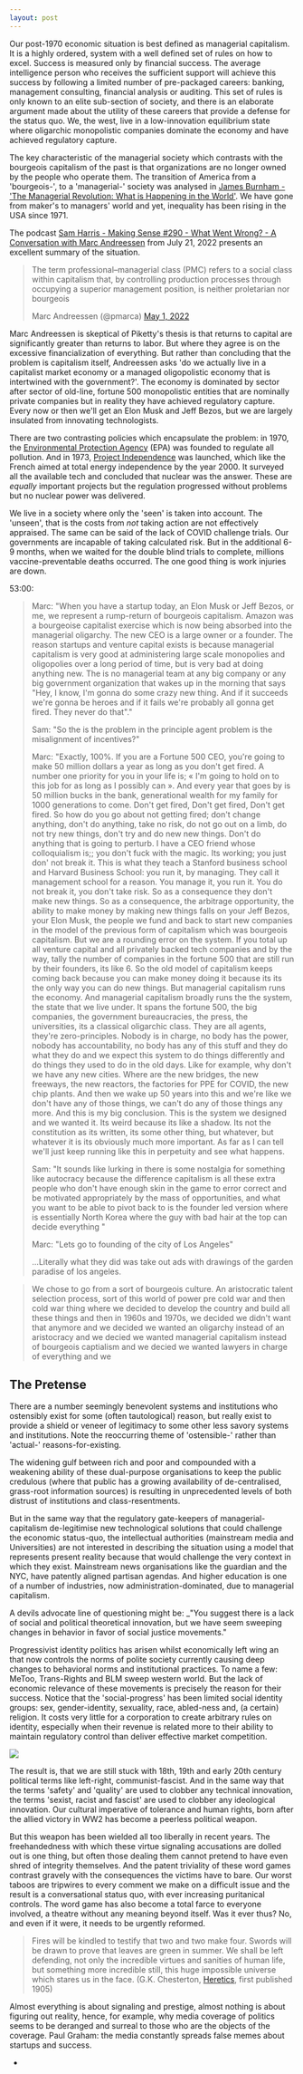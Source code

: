 ```yaml
---
layout: post
---
```


Our post-1970 economic situation is best defined as managerial capitalism. It is a highly ordered, system with a well defined set of rules on how to excel. Success is measured only by financial success. The average intelligence person who receives the sufficient support will achieve this success by following a limited number of pre-packaged careers: banking, management consulting, financial analysis or auditing. This set of rules is only known to an elite sub-section of society, and there is an elaborate argument made about the utility of these careers that provide a defense for the status quo. We, the west, live in a low-innovation equilibrium state where oligarchic monopolistic companies dominate the economy and have achieved regulatory capture.

The key characteristic of the managerial society which contrasts with the bourgeois capitalism of the past is that organizations are no longer owned by the people who operate them. The transition of America from a 'bourgeois-', to a 'managerial-' society was analysed in [James Burnham - 'The Managerial Revolution: What is Happening in the World'](/assets/2022-11-13-managerial-capitalism_pdf_1.pdf). We have gone from maker's to managers' world and yet, inequality has been rising in the USA since 1971.

The podcast [Sam Harris - Making Sense #290 - What Went Wrong? - A Conversation with Marc Andreessen](
https://www.samharris.org/podcasts/making-sense-episodes/290-what-went-wrong) from July 21, 2022 presents an excellent summary of the situation.

> The term professional–managerial class (PMC) refers to a social class within capitalism that, by controlling production processes through occupying a superior management position, is neither proletarian nor bourgeois
> 
> Marc Andreessen (@pmarca) [May 1, 2022](https://twitter.com/pmarca/status/1520581769342332929?ref_src=twsrc%5Etfw)


Marc Andreessen is skeptical of Piketty's thesis is that returns to capital are significantly greater than returns to labor. But where they agree is on the excessive financialization of everything. But rather than concluding that the problem is capitalism itself, Andreessen asks 'do we actually live in a capitalist market economy or a managed oligopolistic economy that is intertwined with the government?'. The economy is dominated by sector after sector of old-line, fortune 500 monopolistic entities that are nominally private companies but in reality they have achieved regulatory capture. Every now or then we'll get an Elon Musk and Jeff Bezos, but we are largely insulated from innovating technologists.

There are two contrasting policies which encapsulate the problem: in 1970, the [Environmental Protection Agency](https://en.wikipedia.org/wiki/United_States_Environmental_Protection_Agency) (EPA) was founded to regulate all pollution. And in 
1973, [Project Independence](https://en.wikipedia.org/wiki/Project_Independence) was launched, which like the French aimed at total energy independence by the  year 2000. It surveyed all the available tech and concluded that nuclear was the answer. 
These are _equally_ important projects but the regulation progressed without problems but no nuclear power was delivered. 

We live in a society where only the 'seen' is taken into account. The 'unseen', that is the costs from _not_ taking action are not effectively appraised. The same can be said of the lack of COVID challenge trials. Our governments are incapable of taking calculated risk. But in the additional 6-9 months, when we waited for the double blind trials to complete, millions vaccine-preventable deaths occurred. The one good thing is work injuries are down.

53:00:
> Marc: "When you have a startup today, an Elon Musk or Jeff Bezos, or me, we represent a rump-return of bourgeois capitalism. Amazon was a bourgeoise capitalist exercise which is now being absorbed into the managerial oligarchy. The new CEO is a large owner or a founder. The reason startups and venture capital exists is because managerial capitalism is very good at administering large scale monopolies and oligopolies over a long period of time, but is very bad at doing anything new. The is no managerial team at any big company or any big government organization that wakes up in the morning that says "Hey, I know, I'm gonna do some crazy new thing. And if it succeeds we're gonna be heroes and if it fails we're probably all gonna get fired. They never do that"."
>
>Sam: "So the  is the problem in the principle agent problem is the misalignment of incentives?"
>
>Marc: "Exactly, 100%. If you are a Fortune 500 CEO, you're going to make 50 million dollars a year as long as you don't get fired. A number one priority for you in your life is; « I'm going to hold on to this job for as long as I possibly can ». And every year that goes by is 50 million bucks in the bank, generational wealth for my family for 1000 generations to come. Don't get fired, Don't get fired, Don't get fired. So how do you go about not getting fired; don't change anything, don't do anything, take no risk, do not go out on a limb, do not try new things, don't try and do new new things. Don't do anything that is going to perturb. I have a CEO friend whose colloquialism is;; you don't fuck with the magic. Its working; you just don' not break it. This is what they teach a Stanford business school and Harvard Business School: you run it, by managing. They call it management school for a reason. You manage it, you run it. You do not break it, you don't take risk. So as a consequence they don't make new things. So as a consequence, the arbitrage opportunity, the ability to make money by making new things falls on your Jeff Bezos, your Elon Musk, the people we fund and back to start new companies in the model of the previous form of capitalism which was bourgeois capitalism. But we are a rounding error on the system. If you total up all venture capital and all privately backed tech companies and by the way, tally the number of companies in the fortune 500 that are still run by their founders, its like 6. So the old model of capitalism keeps coming back because you can make money doing it because its its the only way you can do new things. But managerial capitalism runs the economy. And managerial capitalism broadly runs the the system, the state that we live under. It spans the fortune 500, the big companies, the government bureaucracies, the press, the universities, its a classical oligarchic class. They are all agents, they're zero-principles. Nobody is in charge, no body has the power, nobody has accountability, no body has any of this stuff and they do what they do and we expect this system to do things differently and do things they used to do in the old days. Like for example, why don't we have any new cities. Where are the new bridges, the new freeways, the new reactors, the factories for PPE for COVID, the new chip plants. And then we wake up 50 years into this and we're like we don't have any of those things, we can't do any of those things any more. And this is my big conclusion. This is the system we designed and we wanted it. Its weird because its like a shadow. Its not the constitution as its written, its some other thing, but whatever, but whatever it is its obviously much more important. As far as I can tell we'll just keep running like this in perpetuity and see what happens.
>
>Sam: "It sounds like lurking in there is some nostalgia for something like autocracy because the difference capitalism is all these extra people who don't have enough skin in the game to error correct and be motivated appropriately by the mass of opportunities, and what you want to be able to pivot back to is the founder led version where is essentially North Korea where the guy with bad hair at the top can decide everything "
>
>Marc: "Lets go to founding of the city of Los Angeles"
>
>…Literally what they did was take out ads with drawings of the garden paradise of los angeles.

>We chose to go from a sort of bourgeois culture. An aristocratic talent selection process, sort of this world of power pre cold war and then cold war thing where we decided to develop the country and build all these things and then in 1960s and 1970s, we decided we didn't want that anymore and we decided we wanted an oligarchy instead of an aristocracy and we decied we wanted managerial capitalism instead of bourgeois captialism and we decied we wanted lawyers in charge of everything and we 


## The Pretense

There are a number seemingly benevolent systems and institutions who ostensibly exist for some (often tautological) reason, but really exist to provide a shield or veneer of legitimacy to some other less savory systems and institutions. Note the reoccurring theme of 'ostensible-' rather than 'actual-' reasons-for-existing.

The widening gulf between rich and poor and compounded with a weakening ability of these dual-purpose organisations to keep the public credulous (where that public has a growing availability of de-centralised, grass-root information sources) is resulting in unprecedented levels of both distrust of institutions and class-resentments. 

But in the same way that the regulatory gate-keepers of managerial-capitalism de-legitimise new technological solutions that could challenge the economic status-quo, the intellectual authorities (mainstream media and Universities) are not interested in describing the situation using a model that represents present reality because that would challenge the very context in which they exist. Mainstream news organisations like the guardian and the NYC, have patently aligned partisan agendas. And higher education is one of a number of industries, now administration-dominated, due to managerial capitalism.

A devils advocate line of questioning might be:  _"You suggest there is a lack of social and political theoretical innovation, but we have seem sweeping changes in behavior in favor of social justice movements."

Progressivist identity politics has arisen whilst economically left wing an that now controls the norms of polite society currently causing deep changes to behavioral norms and institutional practices.  To name a few: MeToo, Trans-Rights and BLM sweep western world. But the lack of economic relevance of these movements is precisely the reason for their success. Notice that the 'social-progress' has been limited social identity groups: sex, gender-identity, sexuality, race, abled-ness and, (a certain) religion. It costs very little for a corporation to create arbitrary rules on identity, especially when their revenue is related more to their ability to maintain regulatory control than deliver effective market competition.


![](/assets/2022-11-13-managerial-capitalism-image-1.png)

The result is, that we are still stuck with 18th, 19th and early 20th century political terms like left-right, communist-fascist. And in the same way that the terms 'safety' and 'quality' are used to clobber any technical innovation, the terms 'sexist, racist and fascist' are used to clobber any ideological innovation. Our cultural imperative of tolerance and human rights, born after the allied victory in WW2 has become a peerless political weapon.

But this weapon has been wielded all too liberally in recent years. The freehandedness with which these virtue signaling accusations are dolled out is one thing, but often those dealing them cannot pretend to have even shred of integrity themselves. And the patent triviality of these word games contrast gravely with the consequences the victims have to bare. Our worst taboos are tripwires to every comment we make on a difficult issue and the result is a conversational status quo, with ever increasing puritanical controls. The word game has also become a total farce to everyone involved, a theatre without any meaning beyond itself. Was it ever thus? No, and even if it were, it needs to be urgently reformed.

> Fires will be kindled to testify that two and two make four. Swords will be drawn to prove that leaves are green in summer. We shall be left defending, not only the incredible virtues and sanities of human life, but something more incredible still, this huge impossible universe which stares us in the face. (G.K. Chesterton, [Heretics](https://www.goodreads.com/work/quotes/1884008), first published 1905)

Almost everything is about signaling and prestige, almost nothing is about figuring out reality, hence, for example, why media coverage of politics seems to be deranged and surreal to those who are the objects of the coverage. Paul Graham: the media constantly spreads false memes about startups and success.




- 